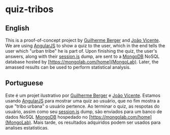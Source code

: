 quiz-tribos
===========

English
-------

This is a proof-of-concept project by [Guilherme Berger](https://github.com/gberger42) and [João Vicente](https://github.com/KoJoVe). We are using [AngularJS](http://angularjs.org/) to show a quiz to the user, which in the end tells the user which "urban tribe" he is part of. Upon finishing the quiz, the user's answers, along with their [session.js](https://github.com/codejoust/session.js) dump, are sent to a [MongoDB](http://www.mongodb.org/) NoSQL database hosted by [https://mongolab.com/home](MongoLab). Later, the amassed results can be used to perform statistical analysis.

Portuguese
----------
Este é um projet ilustrativo por [Guilherme Berger](https://github.com/gberger42) e [João Vicente](https://github.com/KoJoVe). Estamos usando [AngularJS](http://angularjs.org/) para mostrar uma quiz ao usuário, que no fim mostra a que "tribo urbana" o usuário pertence. Ao terminar o quiz, as respotas do usuário, assim como seu [session.js](https://github.com/codejoust/session.js) dump, são enviados para um banco de dados NoSQL [MongoDB](http://www.mongodb.org/) hospedado no [https://mongolab.com/home](MongoLab). Mais tarde, os resultados adquiridos podem ser usados para analises estatísticas.
